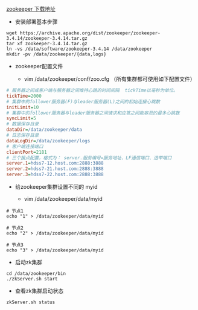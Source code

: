 [zookeeper 下载地址](https://archive.apache.org/dist/zookeeper/)

- 安装部署基本步骤
``` shell
wget https://archive.apache.org/dist/zookeeper/zookeeper-3.4.14/zookeeper-3.4.14.tar.gz
tar xf zookeeper-3.4.14.tar.gz
ln -vs /data/software/zookeeper-3.4.14 /data/zookeeper
mkdir -pv /data/zookeeper/{data,logs}
```

- zookeeper配置文件

  - vim /data/zookeeper/conf/zoo.cfg   （所有集群都可使用如下配置文件）

``` cfg
# 服务器之间或客户端与服务器之间维持心跳的时间间隔  tickTime以毫秒为单位。
tickTime=2000
# 集群中的follower服务器(F)与leader服务器(L)之间的初始连接心跳数
initLimit=10
# 集群中的follower服务器与leader服务器之间请求和应答之间能容忍的最多心跳数
syncLimit=5
# 数据保存目录
dataDir=/data/zookeeper/data
# 日志保存目录
dataLogDir=/data/zookeeper/logs
# 客户端连接端口
clientPort=2181
# 三个接点配置，格式为： server.服务编号=服务地址、LF通信端口、选举端口
server.1=hdss7-12.host.com:2888:3888
server.2=hdss7-21.host.com:2888:3888
server.3=hdss7-22.host.com:2888:3888
```

- 给zookeeper集群设置不同的 myid

  - vim /data/zookeeper/data/myid

``` shell
# 节点1
echo "1" > /data/zookeeper/data/myid

# 节点2
echo "2" > /data/zookeeper/data/myid

# 节点3
echo "3" > /data/zookeeper/data/myid
```

- 启动zk集群
``` shell
cd /data/zookeeper/bin
./zkServer.sh start
```
- 查看zk集群启动状态
``` shell
zkServer.sh status
```

